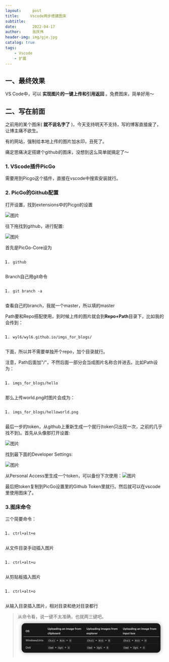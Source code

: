 ```yaml
---
layout:     post
title:     Vscode两步搭建图床
subtitle:   
date:       2022-04-17
author:     张庆伟
header-img: img/gje.jpg
catalog: true
tags:
    - Vscode
    - 扩展
---
```

## 一、最终效果

VS Code中，可以 **实现图片的一键上传和引用返回** 。免费图床，简单好用～

## 二、写在前面

之前用的某个图床( **就不说名字了** )，今天支持明天不支持，写的博客直接废了，让博主痛不欲生。

有的网站，强制给本地上传的图片加水印，丑死了。

痛定思痛决定搭建个github的图床，没想到这么简单就搞定了～

### 1. VScode插件PicGo

需要用到Picgo这个插件，直接在vscode中搜索安装就行。

### 2. PicGo的Github配置

打开设置，找到extensions中的Picgo的设置

![图片](https://mmbiz.qpic.cn/mmbiz_png/KxvDktg1OnYrV4ia3Uxo26AwBCbL6tFmlKC9PIGWnyGFpV18LGJNtewA2nRWCn323sGIpXNzyTVlt216rIqU87Q/640?wx_fmt=png&wxfrom=5&wx_lazy=1&wx_co=1)

往下拖找到github，进行配置:

![图片](https://mmbiz.qpic.cn/mmbiz_png/KxvDktg1OnYrV4ia3Uxo26AwBCbL6tFmlnzohrdyQge2ibaJFKWfLBeEzRtlnv5s6wYbjB8TxorASEMe2MobBxgw/640?wx_fmt=png&wxfrom=5&wx_lazy=1&wx_co=1)

首先是PicGo-Core设为

<pre class="" mp-original-font-size="10" mp-original-line-height="12"><ol class="list-paddingleft-2" mp-original-font-size="10" mp-original-line-height="12"><li mp-original-font-size="10" mp-original-line-height="12"><p mp-original-font-size="10" mp-original-line-height="12"><span mp-original-font-size="14" mp-original-line-height="22"><span mp-original-font-size="14" mp-original-line-height="22"><code class="" mp-original-font-size="10" mp-original-line-height="12"><span class="" mp-original-font-size="13" mp-original-line-height="20">github</span></code></span></span></p></li></ol></pre>

Branch自己用git命令

<pre class="" mp-original-font-size="10" mp-original-line-height="12"><ol class="list-paddingleft-2" mp-original-font-size="10" mp-original-line-height="12"><li mp-original-font-size="10" mp-original-line-height="12"><p mp-original-font-size="10" mp-original-line-height="12"><span mp-original-font-size="14" mp-original-line-height="22"><span mp-original-font-size="14" mp-original-line-height="22"><code class="" mp-original-font-size="10" mp-original-line-height="12"><span class="" mp-original-font-size="13" mp-original-line-height="20">git branch </span><span class="" mp-original-font-size="13" mp-original-line-height="20">-</span><span class="" mp-original-font-size="13" mp-original-line-height="20">a</span></code></span></span></p></li></ol></pre>

查看自己的branch，我就一个master，所以填的master

Path要和Repo搭配使用，到时候上传的图片就会到**Repo+Path**目录下，比如我的会传到：

<pre class="" mp-original-font-size="10" mp-original-line-height="12"><ol class="list-paddingleft-2" mp-original-font-size="10" mp-original-line-height="12"><li mp-original-font-size="10" mp-original-line-height="12"><p mp-original-font-size="10" mp-original-line-height="12"><span mp-original-font-size="14" mp-original-line-height="22"><span mp-original-font-size="14" mp-original-line-height="22"><code class="" mp-original-font-size="10" mp-original-line-height="12"><span class="" mp-original-font-size="13" mp-original-line-height="20">wyl6</span><span class="" mp-original-font-size="13" mp-original-line-height="20">/</span><span class="" mp-original-font-size="13" mp-original-line-height="20">wyl6</span><span class="" mp-original-font-size="13" mp-original-line-height="20">.</span><span class="" mp-original-font-size="13" mp-original-line-height="20">github</span><span class="" mp-original-font-size="13" mp-original-line-height="20">.</span><span class="" mp-original-font-size="13" mp-original-line-height="20">io</span><span class="" mp-original-font-size="13" mp-original-line-height="20">/</span><span class="" mp-original-font-size="13" mp-original-line-height="20">imgs_for_blogs</span><span class="" mp-original-font-size="13" mp-original-line-height="20">/</span></code></span></span></p></li></ol></pre>

下面，所以并不需要单独开个repo，加个目录就行。

注意，Path后面加"/"，不然后面一部分会当成图片名称合并进去。比如Path设为：

<pre class="" mp-original-font-size="10" mp-original-line-height="12"><ol class="list-paddingleft-2" mp-original-font-size="10" mp-original-line-height="12"><li mp-original-font-size="10" mp-original-line-height="12"><p mp-original-font-size="10" mp-original-line-height="12"><span mp-original-font-size="14" mp-original-line-height="22"><span mp-original-font-size="14" mp-original-line-height="22"><code class="" mp-original-font-size="10" mp-original-line-height="12"><span class="" mp-original-font-size="13" mp-original-line-height="20">imgs_for_blogs</span><span class="" mp-original-font-size="13" mp-original-line-height="20">/</span><span class="" mp-original-font-size="13" mp-original-line-height="20">hello</span></code></span></span></p></li></ol></pre>

那么上传world.png时图片会成为：

<pre class="" mp-original-font-size="10" mp-original-line-height="12"><ol class="list-paddingleft-2" mp-original-font-size="10" mp-original-line-height="12"><li mp-original-font-size="10" mp-original-line-height="12"><p mp-original-font-size="10" mp-original-line-height="12"><span mp-original-font-size="14" mp-original-line-height="22"><span mp-original-font-size="14" mp-original-line-height="22"><code class="" mp-original-font-size="10" mp-original-line-height="12"><span class="" mp-original-font-size="13" mp-original-line-height="20">imgs_for_blogs</span><span class="" mp-original-font-size="13" mp-original-line-height="20">/</span><span class="" mp-original-font-size="13" mp-original-line-height="20">helloworld</span><span class="" mp-original-font-size="13" mp-original-line-height="20">.</span><span class="" mp-original-font-size="13" mp-original-line-height="20">png</span></code></span></span></p></li></ol></pre>

最后一步的token，从github上重新生成一个就行(token只出现一次，之前的几乎找不到)。首先从头像那打开设置:

![图片](https://mmbiz.qpic.cn/mmbiz_png/KxvDktg1OnYrV4ia3Uxo26AwBCbL6tFml7T3sVWS3rL22SvWgTe1Qab9FnUhg71yEhYWx0GaKRzBR4wuuSL3W1g/640?wx_fmt=png&wxfrom=5&wx_lazy=1&wx_co=1)

找到最下面的Developer Settings:

![图片](https://mmbiz.qpic.cn/mmbiz_png/KxvDktg1OnYrV4ia3Uxo26AwBCbL6tFmlBKkSuKqZDdoY9SVlePM1eUpy8DQYepTUnwkUuBibRMLIGhxDzY9gsNA/640?wx_fmt=png&wxfrom=5&wx_lazy=1&wx_co=1)

从Personal Access里生成一个token，可以备份下次使用：![图片](https://mmbiz.qpic.cn/mmbiz_png/KxvDktg1OnYrV4ia3Uxo26AwBCbL6tFmlGoOAd8LfCZdux42AjYZSNVfydKcTBOP5U7qWKqomT1xYZRHUju5Uxg/640?wx_fmt=png&wxfrom=5&wx_lazy=1&wx_co=1)

最后把token复制到PicGo设置里的Github Token里就行。然后就可以在vscode里使用图床了。

### 3.图床命令

三个简要命令：

<pre class="" mp-original-font-size="10" mp-original-line-height="12"><ol class="list-paddingleft-2" mp-original-font-size="10" mp-original-line-height="12"><li mp-original-font-size="10" mp-original-line-height="12"><p mp-original-font-size="10" mp-original-line-height="12"><span mp-original-font-size="14" mp-original-line-height="22"><span mp-original-font-size="14" mp-original-line-height="22"><code class="" mp-original-font-size="10" mp-original-line-height="12"><span class="" mp-original-font-size="13" mp-original-line-height="20">ctrl</span><span class="" mp-original-font-size="13" mp-original-line-height="20">+</span><span class="" mp-original-font-size="13" mp-original-line-height="20">alt</span><span class="" mp-original-font-size="13" mp-original-line-height="20">+</span><span class="" mp-original-font-size="13" mp-original-line-height="20">e</span></code></span></span></p></li></ol></pre>

从文件目录手动插入图片

<pre class="" mp-original-font-size="10" mp-original-line-height="12"><ol class="list-paddingleft-2" mp-original-font-size="10" mp-original-line-height="12"><li mp-original-font-size="10" mp-original-line-height="12"><p mp-original-font-size="10" mp-original-line-height="12"><span mp-original-font-size="14" mp-original-line-height="22"><span mp-original-font-size="14" mp-original-line-height="22"><code class="" mp-original-font-size="10" mp-original-line-height="12"><span class="" mp-original-font-size="13" mp-original-line-height="20">ctrl</span><span class="" mp-original-font-size="13" mp-original-line-height="20">+</span><span class="" mp-original-font-size="13" mp-original-line-height="20">alt</span><span class="" mp-original-font-size="13" mp-original-line-height="20">+</span><span class="" mp-original-font-size="13" mp-original-line-height="20">u</span></code></span></span></p></li></ol></pre>

从剪贴板插入图片

<pre class="" mp-original-font-size="10" mp-original-line-height="12"><ol class="list-paddingleft-2" mp-original-font-size="10" mp-original-line-height="12"><li mp-original-font-size="10" mp-original-line-height="12"><p mp-original-font-size="10" mp-original-line-height="12"><span mp-original-font-size="14" mp-original-line-height="22"><span mp-original-font-size="14" mp-original-line-height="22"><code class="" mp-original-font-size="10" mp-original-line-height="12"><span class="" mp-original-font-size="13" mp-original-line-height="20">ctrl</span><span class="" mp-original-font-size="13" mp-original-line-height="20">+</span><span class="" mp-original-font-size="13" mp-original-line-height="20">alt</span><span class="" mp-original-font-size="13" mp-original-line-height="20">+</span><span class="" mp-original-font-size="13" mp-original-line-height="20">o</span></code></span></span></p></li></ol></pre>

从输入目录插入图片，相对目录和绝对目录都行

> 从命令看，说一键不太准确，也就两三键吧。
![20220417103853](https://raw.githubusercontent.com/realzhangqingwei/realzhangqingwei.github.io/master/imgs_for_blogs/20220417103853.png)